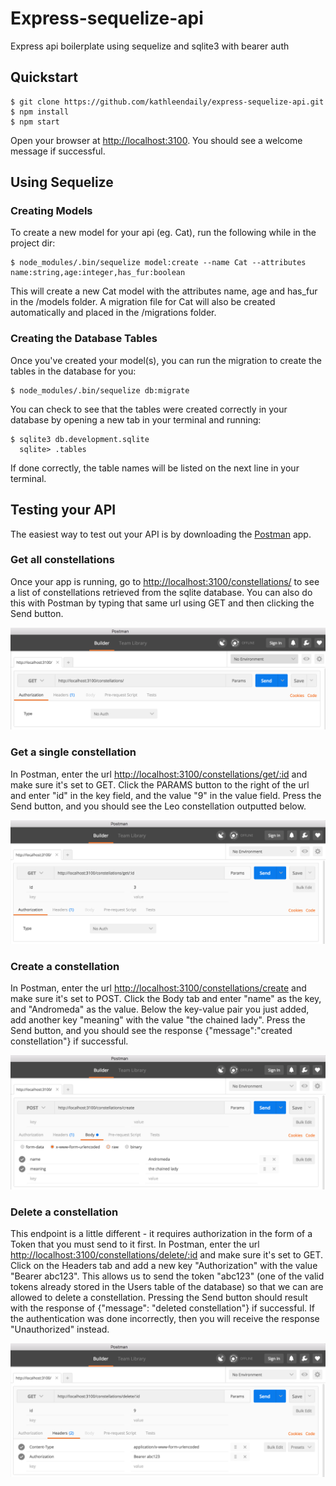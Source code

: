 # Express-sequelize-api
Express api boilerplate using sequelize and sqlite3 with bearer auth

## Quickstart

```
$ git clone https://github.com/kathleendaily/express-sequelize-api.git
$ npm install
$ npm start
```
Open your browser at [http://localhost:3100](http://localhost:3100). You should see a welcome message if successful.

## Using Sequelize

### Creating Models

To create a new model for your api (eg. Cat), run the following while in the project dir:
```
$ node_modules/.bin/sequelize model:create --name Cat --attributes name:string,age:integer,has_fur:boolean
```
This will create a new Cat model with the attributes name, age and has_fur in the /models folder. A migration file for Cat will also be created automatically and placed in the /migrations folder.

### Creating the Database Tables

Once you've created your model(s), you can run the migration to create the tables in the database for you:
```
$ node_modules/.bin/sequelize db:migrate
```
You can check to see that the tables were created correctly in your database by opening a new tab in your terminal and running:
```
$ sqlite3 db.development.sqlite
  sqlite> .tables
```
If done correctly, the table names will be listed on the next line in your terminal.

## Testing your API

The easiest way to test out your API is by downloading the [Postman](https://www.getpostman.com/) app.

### Get all constellations

Once your app is running, go to [http://localhost:3100/constellations/](http://localhost:3100/constellations/) to see a list of constellations retrieved from the sqlite database. You can also do this with Postman by typing that same url using GET and then clicking the Send button.

![get all constellations](images/get_all_example.png)

### Get a single constellation

In Postman, enter the url [http://localhost:3100/constellations/get/:id](http://localhost:3100/constellations/get/:id) and make sure it's set to GET. Click the PARAMS button to the right of the url and enter "id" in the key field, and the value "9" in the value field. Press the Send button, and you should see the Leo constellation outputted below.

![get single constellation](images/get_single_example.png)

### Create a constellation

In Postman, enter the url [http://localhost:3100/constellations/create](http://localhost:3100/constellations/create) and make sure it's set to POST. Click the Body tab and enter "name" as the key, and "Andromeda" as the value. Below the key-value pair you just added, add another key "meaning" with the value "the chained lady". Press the Send button, and you should see the response {"message":"created constellation"} if successful.

![create constellation](images/create_example.png)

### Delete a constellation

This endpoint is a little different - it requires authorization in the form of a Token that you must send to it first. In Postman, enter the url [http://localhost:3100/constellations/delete/:id](http://localhost:3100/constellations/delete/:id) and make sure it's set to GET. Click on the Headers tab and add a new key "Authorization" with the value "Bearer abc123". This allows us to send the token "abc123" (one of the valid tokens already stored in the Users table of the database) so that we can are allowed to delete a constellation. Pressing the Send button should result with the response of {"message": "deleted constellation"} if successful. If the authentication was done incorrectly, then you will receive the response "Unauthorized" instead.

![delete constellation](images/delete_example.png)
